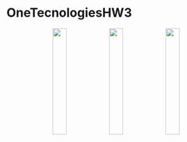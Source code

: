 # OneTecnologiesHW3
<p align="center">
  <img src="https://user-images.githubusercontent.com/106964404/230723224-c4b5a016-6720-4f4f-9179-d0fa7a6eeaa4.png" width="25%">
  <img src="https://user-images.githubusercontent.com/106964404/230723228-2b77e8fb-9430-4f8a-b2f0-08fc20d247b9.png" width="25%">
  <img src="https://user-images.githubusercontent.com/106964404/230723235-31f6636d-a88c-425f-812d-5a2d2b477efb.png" width="25%">
</p>


